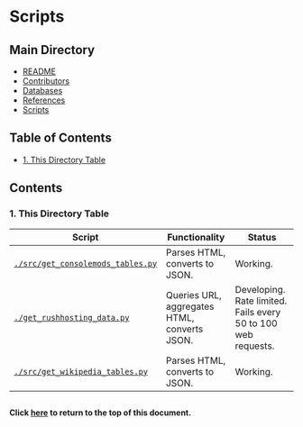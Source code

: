# Scripts

## Main Directory

- [README](../README.md)
- [Contributors](../CONTRIBUTORS.md)
- [Databases](../databases/README.md)
- [References](../REFERENCES.md)
- [Scripts](./README.md)

## Table of Contents

- [1. This Directory Table](#1-this-directory-table)

## Contents

### 1. This Directory Table

| Script                                                                         | Functionality                                | Status                                                        |
| ------------------------------------------------------------------------------ | -------------------------------------------- | ------------------------------------------------------------- |
| [`./src/get_consolemods_tables.py`](./src/get_consolemods_tables.py)           | Parses HTML, converts to JSON.               | Working.                                                      |
| [`./get_rushhosting_data.py`](./get-xbox-360-games_archive.rushhosting.net.py) | Queries URL, aggregates HTML, converts JSON. | Developing. Rate limited. Fails every 50 to 100 web requests. |
| [`./src/get_wikipedia_tables.py`](./src/get_wikipedia_tables.py)               | Parses HTML, converts to JSON.               | Working.                                                      |

##
#### Click [here](#scripts) to return to the top of this document.
